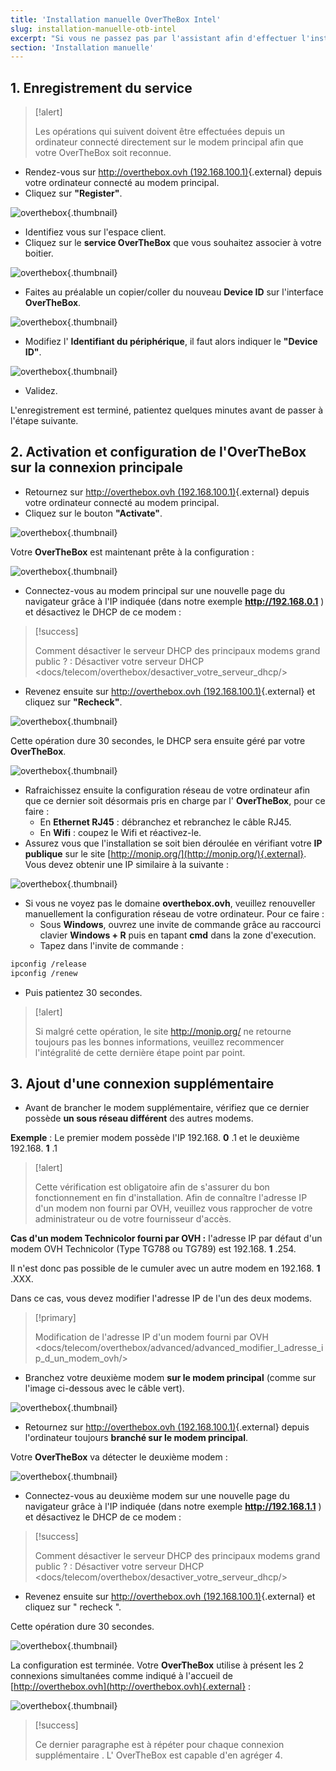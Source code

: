 ```yaml
---
title: 'Installation manuelle OverTheBox Intel'
slug: installation-manuelle-otb-intel
excerpt: "Si vous ne passez pas par l'assistant afin d'effectuer l'installation, il est impératif de suivre ce guide afin de réaliser l'enregistrement de votre OverTheBox et l'intégration de vos connexions Internet sur cette dernière."
section: 'Installation manuelle'
---
```


## 1. Enregistrement du service


> [!alert]
>
> Les opérations qui suivent doivent être effectuées depuis un ordinateur
> connecté directement sur le modem principal  afin que votre  OverTheBox
> soit reconnue.
> 

- Rendez-vous sur [http://overthebox.ovh (192.168.100.1)](http://overthebox.ovh){.external} depuis votre ordinateur connecté au modem principal.
- Cliquez sur **"Register"**.


![overthebox](images/4285.png){.thumbnail}

- Identifiez vous sur l'espace client.
- Cliquez sur le **service OverTheBox** que vous souhaitez associer à votre boitier.


![overthebox](images/4286.png){.thumbnail}

- Faites au préalable un copier/coller du nouveau **Device ID** sur l'interface **OverTheBox**.


![overthebox](images/4287.png){.thumbnail}

- Modifiez l' **Identifiant du périphérique**, il faut alors indiquer le **"Device ID"**.


![overthebox](images/4288.png){.thumbnail}

- Validez.

L'enregistrement est terminé, patientez quelques minutes avant de passer à l'étape suivante.


## 2. Activation et configuration de l'OverTheBox sur la connexion principale
- Retournez sur [http://overthebox.ovh (192.168.100.1)](http://overthebox.ovh){.external} depuis votre ordinateur connecté au modem principal.
- Cliquez sur le bouton **"Activate"**.


![overthebox](images/4306.png){.thumbnail}

Votre  **OverTheBox**  est maintenant prête à la configuration :


![overthebox](images/4307.png){.thumbnail}

- Connectez-vous au modem principal sur une nouvelle page du navigateur grâce à l'IP indiquée (dans notre exemple **http://192.168.0.1** ) et désactivez le DHCP de ce modem :



> [!success]
>
> Comment désactiver le serveur DHCP des principaux modems grand public ? : Désactiver votre serveur DHCP <docs/telecom/overthebox/desactiver_votre_serveur_dhcp/>
> 

- Revenez ensuite sur [http://overthebox.ovh (192.168.100.1)](http://overthebox.ovh){.external} et cliquez sur **"Recheck"**.


![overthebox](images/4308.png){.thumbnail}

Cette opération dure 30 secondes, le DHCP sera ensuite géré par votre **OverTheBox**.


![overthebox](images/4309.png){.thumbnail}

- Rafraichissez ensuite la configuration réseau de votre ordinateur afin que ce dernier soit désormais pris en charge par l' **OverTheBox**, pour ce faire :
    - En **Ethernet RJ45** : débranchez et rebranchez le câble RJ45.
    - En **Wifi** : coupez le Wifi et réactivez-le.
- Assurez vous que l'installation se soit bien déroulée en vérifiant votre **IP publique** sur le site [http://monip.org/](http://monip.org/){.external}. Vous devez obtenir une IP similaire à la suivante :


![overthebox](images/4310.png){.thumbnail}

- Si vous ne voyez pas le domaine **overthebox.ovh**, veuillez renouveller manuellement la configuration réseau de votre ordinateur. Pour ce faire :
    - Sous **Windows**, ouvrez une invite de commande grâce au raccourci clavier **Windows + R** puis en tapant **cmd** dans la zone d'execution.
    - Tapez dans l'invite de commande :


```bash
ipconfig /release
ipconfig /renew
```

- Puis patientez 30 secondes.



> [!alert]
>
> Si malgré cette opération, le site http://monip.org/
> ne retourne toujours pas les bonnes informations, veuillez recommencer
> l'intégralité de cette dernière étape point par point.
> 


## 3. Ajout d'une connexion supplémentaire
- Avant de brancher le modem supplémentaire, vérifiez que ce dernier possède **un sous réseau différent** des autres modems.

**Exemple** : Le premier modem possède l'IP 192.168. **0** .1 et le deuxième 192.168. **1** .1



> [!alert]
>
> Cette vérification est obligatoire afin de s'assurer du bon fonctionnement en fin d'installation.
> Afin de connaître l'adresse IP d'un modem non fourni par OVH, veuillez vous rapprocher de votre administrateur ou de votre fournisseur d'accès.
> 

**Cas d'un modem Technicolor fourni par OVH :** l'adresse IP par défaut d'un modem OVH Technicolor (Type TG788 ou TG789) est 192.168. **1** .254.

Il n'est donc pas possible de le cumuler avec un autre modem en 192.168. **1** .XXX.

Dans ce cas, vous devez modifier l'adresse IP de l'un des deux modems.



> [!primary]
>
> Modification de l'adresse IP d'un modem fourni par OVH <docs/telecom/overthebox/advanced/advanced_modifier_l_adresse_ip_d_un_modem_ovh/>
> 

- Branchez votre deuxième modem **sur le modem principal** (comme sur l'image ci-dessous avec le câble vert).


![overthebox](images/OTBv1_4-2.jpg){.thumbnail}

- Retournez sur [http://overthebox.ovh (192.168.100.1)](http://overthebox.ovh){.external} depuis l'ordinateur toujours **branché sur le modem principal**.

Votre  **OverTheBox**  va détecter le deuxième modem :


![overthebox](images/4312.png){.thumbnail}

- Connectez-vous au deuxième modem sur une nouvelle page du navigateur grâce à l'IP indiquée (dans notre exemple **http://192.168.1.1** ) et désactivez le DHCP de ce modem :



> [!success]
>
> Comment désactiver le serveur DHCP des principaux modems grand public ? : Désactiver votre serveur DHCP <docs/telecom/overthebox/desactiver_votre_serveur_dhcp/>
> 

- Revenez ensuite sur [http://overthebox.ovh (192.168.100.1)](http://overthebox.ovh){.external} et cliquez sur " recheck ".

Cette opération dure 30 secondes.


![overthebox](images/4313.png){.thumbnail}

La configuration est terminée. Votre  **OverTheBox**  utilise à présent les 2 connexions simultanées comme indiqué à l'accueil de [http://overthebox.ovh](http://overthebox.ovh){.external} :


![overthebox](images/4314.png){.thumbnail}



> [!success]
>
> Ce dernier paragraphe est à répéter pour  chaque connexion
> supplémentaire . L' OverTheBox est capable d'en agréger 4.
> 
